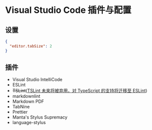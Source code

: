 # Visual Studio Code 插件与配置

## 设置

```json
{
  "editor.tabSize": 2
}
```

## 插件

- Visual Studio IntelliCode
- ESLint
- ~~TSLint~~([TSLint 未来将被弃用，对 TypeScript 的支持将迁移至 ESLint](https://medium.com/palantir/tslint-in-2019-1a144c2317a9))
- markdownlint
- Markdown PDF
- TabNine
- Prettier
- Manta's Stylus Supremacy
- language-stylus
